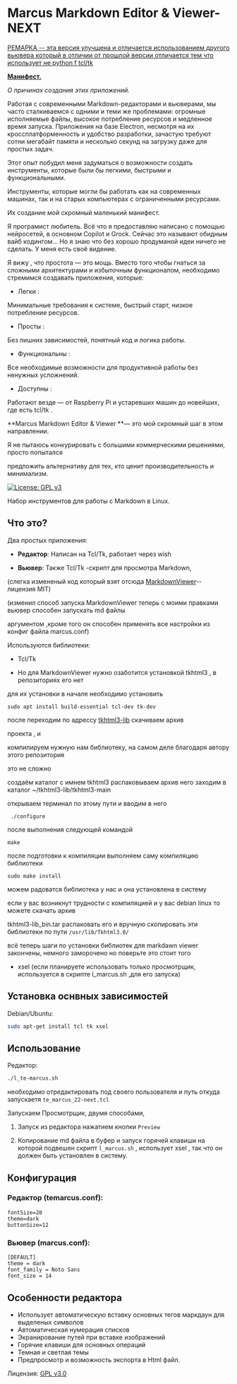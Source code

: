 # Marcus Markdown Editor & Viewer-NEXT
<u>РЕМАРКА -- эта версия улучщена и отличается использованием другого вьювера который в отличии от прошлой версии отличается тем что использует не python f tcl/tk</u>

**<u>Манифест.</u>**

*О  причинах создания этих приложений.*

Работая с современными Markdown-редакторами и вьюверами, мы часто сталкиваемся с одними и теми же проблемами: огромные исполняемые файлы, высокое потребление ресурсов и медленное время запуска. Приложения на базе Electron, несмотря на их кроссплатформенность и удобство разработки, зачастую требуют сотни мегабайт памяти и несколько секунд на загрузку даже для простых задач.

Этот опыт побудил меня задуматься о возможности создать инструменты, которые были бы легкими, быстрыми и функциональными.

 Инструменты, которые могли бы работать как на современных машинах, так и на старых компьютерах с ограниченными ресурсами.

Их создание мой скромный маленький манифест.

Я програмист любитель. Всё что я предоставляю написано с помощью нейросетей, в основном Copilot и Grock. Сейчас это называют обидным вайб кодингом... Но я знаю что без хорошо продуманой идеи ничего 
не сделать. У меня есть своё видение. 

Я вижу , что простота — это мощь. 
Вместо того чтобы гнаться за сложными архитектурами и избыточным функционалом, необходимо стремимся создавать приложения, которые:

- Легки : 

Минимальные требования к системе, быстрый старт, низкое потребление ресурсов.

- Просты : 

Без лишних зависимостей, понятный код и логика работы.

- Функциональны :

 Все необходимые возможности для продуктивной работы без ненужных усложнений.

- Доступны : 

Работают везде — от Raspberry Pi и устаревших машин до новейших, где есть tcl/tk .

**Marcus Markdown Editor & Viewer **— это мой скромный шаг в этом направлении. 

Я не пытаюсь конкурировать с большими коммерческими решениями, просто попытался 

предложить альтернативу для тех, кто ценит производительность и минимализм.

[![License: GPL v3](https://img.shields.io/badge/License-GPLv3-blue.svg)](https://www.gnu.org/licenses/gpl-3.0)

Набор инструментов для работы с Markdown в Linux.

## Что это?

Два простых приложения:

- **Редактор**: Написан на Tcl/Tk, работает через wish

- **Вьювер**: Также Tcl/Tk -скрипт для просмотра Markdown, 

(слегка измененый код который взят отсюда  [MarkdownViewer](https://github.com/ray2501/MarkdownViewer )--лицензия MIT)

(изменил способ запуска MarkdownViewer теперь с моими правками вьювер способен запускать md файлы
  
аргументом ,кроме того он способен применять все настройки из конфиг файла marcus.conf)

Используются  библиотеки:

- Tcl/Tk

-  Но для MarkdownViewer нужно озаботится установкой tkhtml3 , в репозиториях его нет

для их установки в начале необходимо установить 

`sudo apt install build-essential tcl-dev tk-dev`

после переходим по адрессу [tkhtml3-lib](https://github.com/olebole/tkhtml3/tree/main) скачиваем архив

 проекта , и  

компилируем нужную нам библиотеку, на самом деле благодаря автору этого репозитория

 это не сложно

создаём каталог с имнем tkhtml3 распаковываем архив него заходим в каталог ~/tkhtml3-lib/tkhtml3-main

открываем терминал по этому пути и вводим в него

```
 ./configure
```
после выполнения следующей командой 

```
make
```
после подготовки к компиляции выполняем саму компиляцию библиотеки

```
sudo make install
```

можем радоватся библиотека у нас и она установлена в систему

если у вас возникнут трудности с компиляцией и у вас debian linux то можете скачать архив 

tkhtml3-lib_bin.tar распаковать его и вручную скопировать эти библиотеки по пути `/usr/lib/Tkhtml3.0/`

всё теперь шаги по установки библиотек для markdawn viewer закончены, немного заморочено но поверьте это стоит того

- xsel (если планируете использовать только просмотрщик, используется в скрипте l_marcus.sh ,для его запуска)

## Установка оснвных зависимостей

Debian/Ubuntu:
```bash
sudo apt-get install tcl tk xsel
```

## Использование

Редактор:
```bash
./l_te-marcus.sh
```
необходимо отредактировать под своего пользователя и путь откуда запускаетя `te_marcus_22-next.tcl`

Запускаем Просмотрщик, двумя способами, 

1.  Запуск из редактора нажатием кнопки `Preview`

2.  Копирование md файла в буфер и запуск горячей клавиши на которой подвешен скрипт `l_marcus.sh` , использует
xsel , так что он должен быть установлен в систему.


## Конфигурация

### Редактор (temarcus.conf):
```
fontSize=20
theme=dark
buttonSize=12

```

### Вьювер (marcus.conf):
```
[DEFAULT]
theme = dark
font_family = Noto Sans
font_size = 14
```

## Особенности редактора
- Использует автоматическую вставку основных тегов маркдаун для выделеных символов
- Автоматическая нумерация списков
- Экранирование путей при вставке изображений
- Горячие клавиши для основных операций
- Темная и светлая темы
- Предпросмотр и возможность экспорта в Html файл.

Лицензия: [GPL v3.0](https://www.gnu.org/licenses/gpl-3.0.html)

